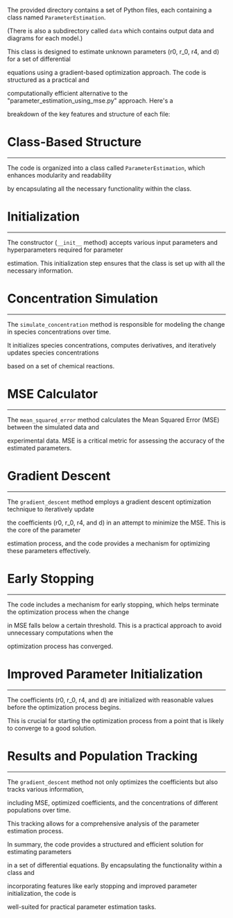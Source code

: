 
The provided directory contains a set of Python files, each containing a class named `ParameterEstimation`.

(There is also a subdirectory called `data` which contains output data and diagrams for each model.)

This class  is designed  to  estimate  unknown  parameters  (r0, r_0, r4, and d) for a set of differential

equations  using a  gradient-based  optimization  approach.  The code  is  structured  as  a practical and

computationally  efficient  alternative  to the  "parameter_estimation_using_mse.py"  approach.  Here's  a

breakdown of the key features and structure of each file:


# Class-Based Structure
----------------------------------------------------------------------------------------------------------
The code is organized into a class called `ParameterEstimation`, which enhances modularity and readability

by encapsulating all the necessary functionality within the class.


# Initialization
--------------------------------------------------------------------------------------------------------------
The constructor (`__init__` method) accepts various input parameters and hyperparameters required for parameter

estimation. This initialization step ensures that the class is set up with all the necessary information.


# Concentration Simulation
--------------------------------------------------------------------------------------------------------------
The `simulate_concentration` method is responsible for modeling the change in species concentrations over time.

It initializes species concentrations,  computes derivatives,  and iteratively  updates species concentrations

based on a set of chemical reactions.


# MSE Calculator
---------------------------------------------------------------------------------------------------------------
The `mean_squared_error` method calculates the Mean Squared Error (MSE) between the simulated data and

experimental data. MSE is a critical metric for assessing the accuracy of the estimated parameters.



# Gradient Descent
--------------------------------------------------------------------------------------------------------------
The `gradient_descent` method employs  a  gradient descent optimization technique  to  iteratively  update

the coefficients (r0, r_0, r4, and d) in an attempt to minimize the MSE. This is the core of the parameter

estimation process, and the code provides a mechanism for optimizing these parameters effectively.



# Early Stopping
----------------------------------------------------------------------------------------------------------------
The code includes a mechanism for early stopping, which helps terminate the optimization process when the change

in MSE falls below a certain threshold. This is a practical approach to avoid unnecessary  computations when the

optimization process has converged.



# Improved Parameter Initialization
------------------------------------------------------------------------------------------------------------------
The coefficients (r0, r_0, r4, and d) are initialized with reasonable values before the optimization process begins.

This is crucial for starting the optimization process from a point that is likely to converge to a good solution.


# Results and Population Tracking
---------------------------------------------------------------------------------------------------------------
The `gradient_descent` method not only optimizes the coefficients but also tracks various information,

including MSE, optimized coefficients, and the concentrations of different populations over time.

This tracking allows for a comprehensive analysis of the parameter estimation process.





In summary, the code provides a structured and  efficient solution for estimating parameters

in a set of  differential  equations. By  encapsulating the  functionality within a class and

incorporating features like early stopping and improved parameter initialization, the code is

well-suited for practical parameter estimation tasks.

